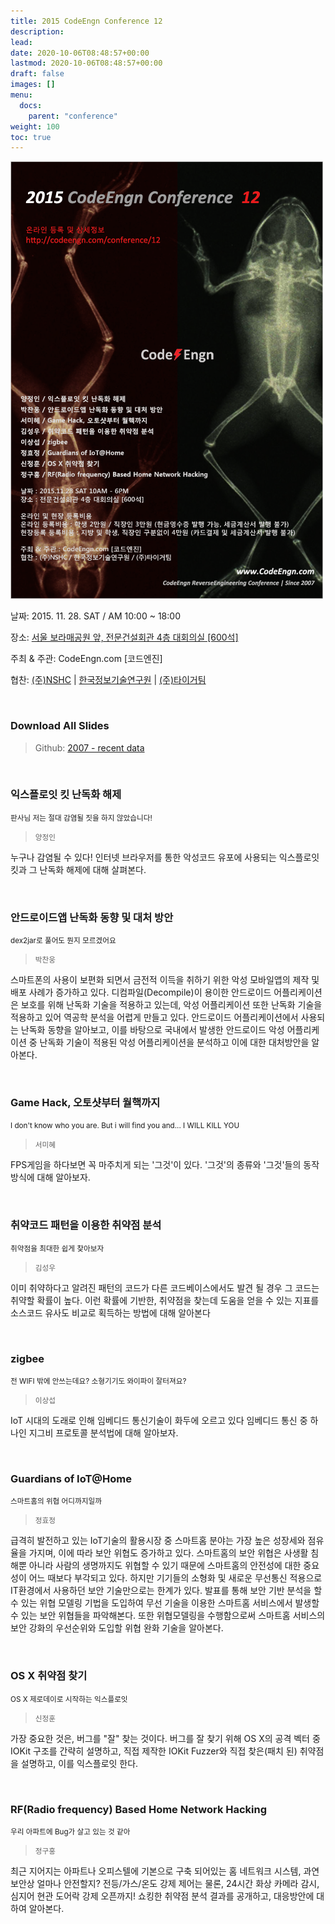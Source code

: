 ```yaml
---
title: 2015 CodeEngn Conference 12
description: 
lead: 
date: 2020-10-06T08:48:57+00:00
lastmod: 2020-10-06T08:48:57+00:00
draft: false
images: []
menu:
  docs:
    parent: "conference"
weight: 100
toc: true
---
```


<img class="img-fluid lazyload blur-up border-0" data-sizes=auto src=codeengn_conference_12_poster.png alt=Rectangle>
<br />

날짜: 2015. 11. 28. SAT / AM 10:00 ~ 18:00 

장소: <a href='https://map.naver.com/local/siteview.nhn?code=19039533' target='_blank'>서울 보라매공원 앞, 전문건설회관 4층 대회의실 [600석]</a>

주최 & 주관: CodeEngn.com [코드엔진] &nbsp;

협찬: <a href='https://www.nshc.net' target='_blank'>(주)NSHC</a> | <a href='https://kitri.re.kr' target='_blank'>한국정보기술연구원</a> | <a href='http://tigerteam.kr' target='_blank'>(주)타이거팀</a>

<br />

### Download All Slides

> Github: <a href='https://github.com/codeengn/codeengn-conference' target='_blank'>2007 - recent data</a>

<br />


### 익스플로잇 킷 난독화 해제

<small>판사님 저는 절대 감염될 짓을 하지 않았습니다!</small>

> <small>양정인</small>

누구나 감염될 수 있다! 인터넷 브라우저를 통한 악성코드 유포에 사용되는 익스플로잇 킷과 그 난독화 해제에 대해 살펴본다.


<br />

### 안드로이드앱 난독화 동향 및 대처 방안

<small>dex2jar로 풀어도 뭔지 모르겠어요</small>

> <small>박찬웅</small>


스마트폰의 사용이 보편화 되면서 금전적 이득을 취하기 위한 악성 모바일앱의 제작 및 배포 사례가 증가하고 있다. 디컴파일(Decompile)이 용이한 안드로이드 어플리케이션은 보호를 위해 난독화 기술을 적용하고 있는데, 악성 어플리케이션 또한 난독화 기술을 적용하고 있어 역공학 분석을 어렵게 만들고 있다. 안드로이드 어플리케이션에서 사용되는 난독화 동향을 알아보고, 이를 바탕으로 국내에서 발생한 안드로이드 악성 어플리케이션 중 난독화 기술이 적용된 악성 어플리케이션을 분석하고 이에 대한 대처방안을 알아본다.


<br />

### Game Hack, 오토샷부터 월핵까지

<small>I don't know who you are. But i will find you and... I WILL KILL YOU</small>

> <small>서미혜</small>


FPS게임을 하다보면 꼭 마주치게 되는 '그것'이 있다. '그것'의 종류와 '그것'들의 동작 방식에 대해 알아보자.


<br />

### 취약코드 패턴을 이용한 취약점 분석

<small>취약점을 최대한 쉽게 찾아보자</small>

> <small>김성우</small>


이미 취약하다고 알려진 패턴의 코드가 다른 코드베이스에서도 발견 될 경우 그 코드는 취약할 확률이 높다. 이런 확률에 기반한, 취약점을 찾는데 도움을 얻을 수 있는 지표를 소스코드 유사도 비교로 획득하는 방법에 대해 알아본다


<br />

### zigbee

<small>전 WIFI 밖에 안쓰는데요? 소형기기도 와이파이 잘터져요?</small>

> <small>이상섭</small>


IoT 시대의 도래로 인해 임베디드 통신기술이 화두에 오르고 있다 임베디드 통신 중 하나인 지그비 프로토콜 분석법에 대해 알아보자.


<br />

### Guardians of IoT@Home

<small>스마트홈의 위협 어디까지일까</small>

> <small>정효정</small>


급격히 발전하고 있는 IoT기술의 활용시장 중 스마트홈 분야는 가장 높은 성장세와 점유율을 가지며, 이에 따라 보안 위협도 증가하고 있다. 스마트홈의 보안 위협은 사생활 침해뿐 아니라 사람의 생명까지도 위협할 수 있기 때문에 스마트홈의 안전성에 대한 중요성이 어느 때보다 부각되고 있다. 하지만 기기들의 소형화 및 새로운 무선통신 적용으로 IT환경에서 사용하던 보안 기술만으로는 한계가 있다. 발표를 통해 보안 기반 분석을 할 수 있는 위협 모델링 기법을 도입하여 무선 기술을 이용한 스마트홈 서비스에서 발생할 수 있는 보안 위협들을 파악해본다. 또한 위협모델링을 수행함으로써 스마트홈 서비스의 보안 강화의 우선순위와 도입할 위협 완화 기술을 알아본다.


<br />

### OS X 취약점 찾기

<small>OS X 제로데이로 시작하는 익스플로잇</small>

> <small>신정훈</small>


가장 중요한 것은, 버그를 "잘" 찾는 것이다. 버그를 잘 찾기 위해 OS X의 공격 벡터 중 IOKit 구조를 간략히 설명하고, 직접 제작한 IOKit Fuzzer와 직접 찾은(패치 된) 취약점을 설명하고, 이를 익스플로잇 한다.


<br />

### RF(Radio frequency) Based Home Network Hacking

<small>우리 아파트에 Bug가 살고 있는 것 같아</small>

> <small>정구홍</small>


최근 지어지는 아파트나 오피스텔에 기본으로 구축 되어있는 홈 네트워크 시스템, 과연 보안상 얼마나 안전할지? 전등/가스/온도 강제 제어는 물론, 24시간 화상 카메라 감시, 심지어 현관 도어락 강제 오픈까지! 쇼킹한 취약점 분석 결과를 공개하고, 대응방안에 대하여 알아본다.
